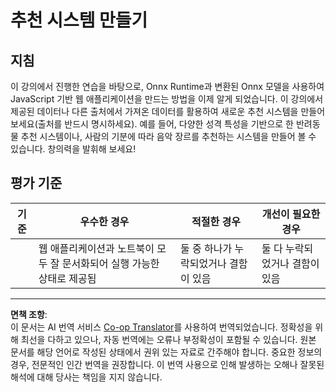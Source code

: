 <!--
CO_OP_TRANSLATOR_METADATA:
{
  "original_hash": "799ed651e2af0a7cad17c6268db11578",
  "translation_date": "2025-09-03T23:57:27+00:00",
  "source_file": "4-Classification/4-Applied/assignment.md",
  "language_code": "ko"
}
-->
# 추천 시스템 만들기

## 지침

이 강의에서 진행한 연습을 바탕으로, Onnx Runtime과 변환된 Onnx 모델을 사용하여 JavaScript 기반 웹 애플리케이션을 만드는 방법을 이제 알게 되었습니다. 이 강의에서 제공된 데이터나 다른 출처에서 가져온 데이터를 활용하여 새로운 추천 시스템을 만들어 보세요(출처를 반드시 명시하세요). 예를 들어, 다양한 성격 특성을 기반으로 한 반려동물 추천 시스템이나, 사람의 기분에 따라 음악 장르를 추천하는 시스템을 만들어 볼 수 있습니다. 창의력을 발휘해 보세요!

## 평가 기준

| 기준      | 우수한 경우                                                          | 적절한 경우                          | 개선이 필요한 경우               |
| --------- | -------------------------------------------------------------------- | ------------------------------------- | --------------------------------- |
|           | 웹 애플리케이션과 노트북이 모두 잘 문서화되어 실행 가능한 상태로 제공됨 | 둘 중 하나가 누락되었거나 결함이 있음 | 둘 다 누락되었거나 결함이 있음   |

---

**면책 조항**:  
이 문서는 AI 번역 서비스 [Co-op Translator](https://github.com/Azure/co-op-translator)를 사용하여 번역되었습니다. 정확성을 위해 최선을 다하고 있으나, 자동 번역에는 오류나 부정확성이 포함될 수 있습니다. 원본 문서를 해당 언어로 작성된 상태에서 권위 있는 자료로 간주해야 합니다. 중요한 정보의 경우, 전문적인 인간 번역을 권장합니다. 이 번역 사용으로 인해 발생하는 오해나 잘못된 해석에 대해 당사는 책임을 지지 않습니다.  